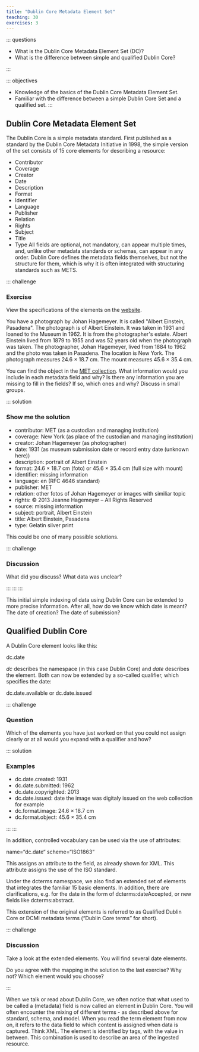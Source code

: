 ```yaml
---
title: "Dublin Core Metadata Element Set"
teaching: 30
exercises: 3
---
```


::: questions 

- What is the Dublin Core Metadata Element Set (DC)?
- What is the difference between simple and qualified Dublin Core? 

:::

::: objectives

- Knowledge of the basics of the Dublin Core Metadata Element Set. 
- Familiar with the difference between a simple Dublin Core Set and a qualified set.
:::


## Dublin Core Metadata Element Set

The Dublin Core is a simple metadata standard. First published as a standard by the Dublin Core Metadata Initiative in 1998, 
the simple version of the set consists of 15 core elements for describing a resource:

* Contributor
* Coverage
* Creator
* Date
* Description
* Format
* Identifier
* Language
* Publisher
* Relation
* Rights
* Subject
* Title
* Type
All fields are optional, not mandatory, can appear multiple times, and, unlike other metadata standards or schemas, can appear in any order. 
Dublin Core defines the metadata fields themselves, but not the structure for them, which is why it is often integrated with structuring standards such as METS. 

::: challenge 

### Exercise

View the specifications of the elements on the [website](https://www.dublincore.org/specifications/dublin-core/dces/).

You have a photograph by Johan Hagemeyer. It is called "Albert Einstein, Pasadena". The photograph is of Albert Einstein. 
It was taken in 1931 and loaned to the Museum in 1962. It is from the photographer's estate. Albert Einstein lived from 1879 to 1955 
and was 52 years old when the photograph was taken. The photographer, Johan Hagemeyer, lived from 1884 to 1962 and the photo was taken in Pasadena. 
The location is New York. The photograph measures 24.6 × 18.7 cm. The mount measures 45.6 × 35.4 cm. 

You can find the object in the [MET collection](https://www.metmuseum.org/art/collection/search/270713). What information would you include in each metadata 
field and why? Is there any information you are missing to fill in the fields? If so, which ones and why? Discuss in small groups.

::: solution

### Show me the solution

* contributor: MET (as a custodian and managing institution)
* coverage: New York (as place of the custodian and managing institution)
* creator: Johan Hagemeyer (as photographer)
* date: 1931 (as museum submission date or record entry date (unknown here))
* description: portrait of Albert Einstein
* format: 24.6 × 18.7 cm (foto) or 45.6 × 35.4 cm (full size with mount)
* identifier: missing information
* language: en (RFC 4646 standard)
* publisher: MET
* relation: other fotos of Johan Hagemeyer or images with similiar topic
* rights: © 2013 Jeanne Hagemeyer – All Rights Reserved
* source: missing information
* subject: portrait, Albert Einstein
* title:  Albert Einstein, Pasadena
* type: Gelatin silver print

This could be one of many possible solutions. 

::: challenge

### Discussion

What did you discuss? What data was unclear? 

:::
:::
:::

This initial simple indexing of data using Dublin Core can be extended to more precise information. After all, how do we know which date is meant? The date of creation? The date of submission? 

## Qualified Dublin Core 

A Dublin Core element looks like this:

dc.date

*dc* describes the namespace (in this case Dublin Core) and *date* describes the element. Both can now be extended by a so-called qualifier, which specifies the date:

dc.date.available or dc.date.issued 

::: challenge 

### Question

Which of the elements you have just worked on that you could not assign clearly or at all would you expand with a qualifier and how? 

::: solution

### Examples

* dc.date.created: 1931
* dc.date.submitted: 1962
* dc.date.copyrighted: 2013
* dc.date.issued: date the image was digitaly issued on the web collection for example
* dc.format.image: 24.6 × 18.7 cm
* dc.format.object: 45.6 × 35.4 cm

:::
:::

In addition, controlled vocabulary can be used via the use of attributes: 

name=“dc.date“ scheme=“ISO1863“ 

This assigns an attribute to the field, as already shown for XML. This attribute assigns the use of the ISO standard.

Under the dcterms namespace, we also find an extended set of elements that integrates the familiar 15 basic elements. 
In addition, there are clarifications, e.g. for the date in the form of dcterms:dateAccepted, or new fields like dcterms:abstract. 

This extension of the original elements is referred to as Qualified Dublin Core or DCMI metadata terms (“Dublin Core terms” for short). 

::: challenge

### Discussion

Take a look at the extended elements. You will find several date elements.

Do you agree with the mapping in the solution to the last exercise? Why not? Which element would you choose? 

:::

When we talk or read about Dublin Core, we often notice that what used to be called a (metadata) field is now called an element in Dublin Core. 
You will often encounter the mixing of different terms - as described above for standard, schema, and model. 
When you read the term element from now on, it refers to the data field to which content is assigned when data is captured. 
Think XML. The element is identified by tags, with the value in between. This combination is used to describe an area of the ingested resource. 


